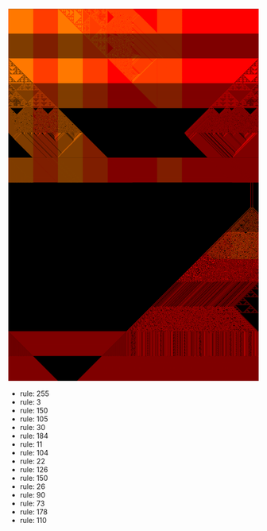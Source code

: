 ![photo](./output.png) 
 * rule: 255
* rule: 3
* rule: 150
* rule: 105
* rule: 30
* rule: 184
* rule: 11
* rule: 104
* rule: 22
* rule: 126
* rule: 150
* rule: 26
* rule: 90
* rule: 73
* rule: 178
* rule: 110
